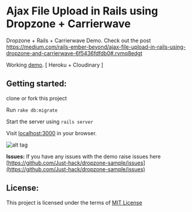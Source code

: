 Ajax File Upload in Rails using Dropzone + Carrierwave
======================================================

Dropzone + Rails + Carrierwave Demo. Check out the post https://medium.com/rails-ember-beyond/ajax-file-upload-in-rails-using-dropzone-and-carrierwave-6f5436fdfdb0#.rvmq8edgt

Working [demo](https://shrouded-beyond-2562.herokuapp.com/). [ Heroku + Cloudinary ]

Getting started:
---------------
clone or fork this project

Run ```rake db:migrate```

Start the server using ```rails server```

Visit [localhost:3000](http://localhost:3000) in your browser.

![alt tag](https://cloud.githubusercontent.com/assets/1825853/5156162/d1e0a5c2-7273-11e4-8a77-b7f15b05fc0f.png)


**Issues:**
If you have any issues with the demo raise issues here [https://github.com/Just-hack/dropzone-sample/issues](https://github.com/Just-hack/dropzone-sample/issues)

License:
--------
This project is licensed under the terms of [MIT License](https://github.com/Just-hack/dropzone-sample/blob/master/LICENSE)
